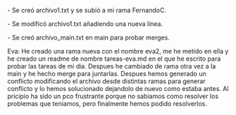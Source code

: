 \- Se creó archivo1.txt y se subió a mi rama FernandoC.

\- Se modificó archivo1.txt añadiendo una nueva línea.

\- Se creó archivo\_main.txt en main para probar merges.

Eva:
He creado una rama nueva con el nombre eva2, me he metido en ella y he creado un readme de nombre tareas-eva.md en el que he escrito para probar las tareas de mi dia.
Despues he cambiado de rama otra vez a la main y he hecho merge para juntarlas.
Despues hemos generado un conflicto modificando el archivo desde distintas ramas para generar conflicto y lo hemos solucionado dejandolo de nuevo como estaba antes.
Al pricipio ha sido un pco frustrante porque no sabiamos como resolver los problemas que teniamos, pero finalmente hemos podido resolverlos.



